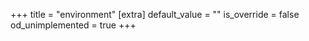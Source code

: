 +++
title = "environment"
[extra]
default_value = ""
is_override = false
od_unimplemented = true
+++